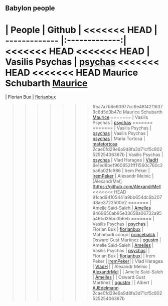 ## Babylon people

| People        | Github        |
<<<<<<< HEAD
| ------------- |:-------------:| 
<<<<<<< HEAD
<<<<<<< HEAD
| Vasilis Psychas | [psychas](https://github.com/psychas/)
<<<<<<< HEAD
<<<<<<< HEAD
  Maurice Schubarth [Maurice](https://github.com/moequan)
=======
| Florian Bux | [florianbux](https://github.com/florianbux/)
>>>>>>> ffea7a7b6e60977cc9e48f42f16379c6d5d3b47d
Maurice Schubarth [Maurice](https://github.com/moequan)
=======
| Vasilis Psychas | [psychas](https://github.com/IremPeker)
=======
=======
| Vasilis Psychas | [psychas](https://github.com/psychas/)
| Vasilis Psychas | [psychas](https://github.com/psychas/)
| Maria Tortosa | [mafetortosa](https://github.com/mafetortosa/)
>>>>>>> 2cae0fd29e6a9d8fa3d71cf5c80252525406367b
| Vasilis Psychas | [psychas](https://github.com/psychas/)
| Vlad Haragea | [VladH](https://github.com/vladharagea)
>>>>>>> 6e1ed8bef9606521ff11560c760c2ba6a021c986
| Irem Peker | [IremPeker](https://github.com/psychas/)
| Alexandr Melnic | [AlexandrMel] (https://github.com/AlexandrMel)
<<<<<<< HEAD
>>>>>>> 91cad94105441a9bb654dc6b207d3ae3722500e2
=======
| Amelle Said-Saleh | [Amelles](https://github.com/Amelles/)
>>>>>>> 9469650ab95e33658a06732a95a46bd35bc0b6eb
=======
| Vasilis Psychas | [psychas](https://github.com/psychas/)
| Florian Bux | [florianbux](https://github.com/florianbux/)
| Mahamadi congo| [princebalck](https://github.com/princeblack/)
| Osward Gust Martinez | [ogustm](https://github.com/ogustm/)
| Amelle Said-Saleh | [Amelles](https://github.com/Amelles/)
| Vasilis Psychas | [psychas](https://github.com/psychas/)|
| Florian Bux | [florianbux](https://github.com/florianbux/)|
| Irem Peker | [IremPeker](https://github.com/psychas/)|
| Vlad Haragea | [VladH](https://github.com/vladharagea) |
| Alexandr Melnic | [AlexandrMel](https://github.com/AlexandrMel) |
| Amelle Said-Saleh | [Amelles](https://github.com/Amelles/) |
| Osward Gust Martinez | [ogustm](https://github.com/ogustm/) |
| Albert | [AJEdelmann](https://github.com/AJEdelmann/)
>>>>>>> 2cae0fd29e6a9d8fa3d71cf5c80252525406367b
